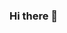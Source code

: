 ### Hi there 👋

<!--

![giphy-cat-typing](https://github.com/abaez8031/abaez8031/assets/113265748/684352b9-910c-4463-ba40-3d8ac37efce6)

- 🔭 I’m currently working on ...
- 🌱 I’m currently learning ...
- 👯 I’m looking to collaborate on ...
- 🤔 I’m looking for help with ...
- 💬 Ask me about ...
- 📫 How to reach me: ...
- 😄 Pronouns: ...
- ⚡ Fun fact: ...
-->
